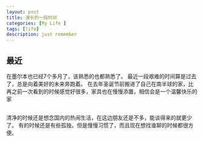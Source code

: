 ```yaml
---
layout: post
title: 漫长的一段时间
categories: [My Life ]
tags: [life]
description: just remember
---
```

## 最近
在墨尔本也已经7个多月了，该熟悉的也都熟悉了。 
最近一段艰难的时间算是过去了，总是向着美好的未来奔跑着。
在去年圣诞节前搬进了自己在南半球的家，比再之前一次看到的时候感觉好很多，家具也在慢慢添置，相信会是一个温馨快乐的家

## 
清净的时候还是想念国内的热闹生活，在这边朋友还是不多，能谈得来的就更少了。 有的时候还是有些孤独，但是慢慢习惯了，而且现在想找谁聊的时候都很方便。